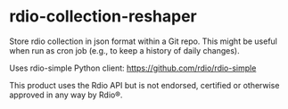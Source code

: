 rdio-collection-reshaper
========================

Store rdio collection in json format within a Git repo. This might be useful when run as cron job (e.g., to keep a history of daily changes).

Uses rdio-simple Python client: https://github.com/rdio/rdio-simple

This product uses the Rdio API but is not endorsed, certified or otherwise approved in any way by Rdio®.
